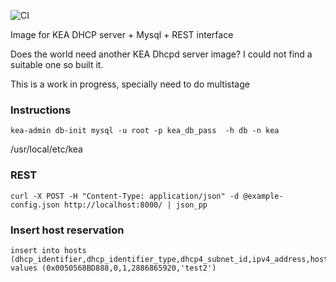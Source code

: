 ![CI](https://github.com/fsedano/kea-dhcp-server/workflows/CI/badge.svg?event=push)

Image for KEA DHCP server + Mysql + REST interface

Does the world need another KEA Dhcpd server image? I could not find a suitable one
so built it.

This is a work in progress, specially need to do multistage

### Instructions
```
kea-admin db-init mysql -u root -p kea_db_pass  -h db -n kea
```

/usr/local/etc/kea

### REST
```
curl -X POST -H "Content-Type: application/json" -d @example-config.json http://localhost:8000/ | json_pp
```

### Insert host reservation
```
insert into hosts (dhcp_identifier,dhcp_identifier_type,dhcp4_subnet_id,ipv4_address,hostname) values (0x0050568BD888,0,1,2886865920,'test2')
```
